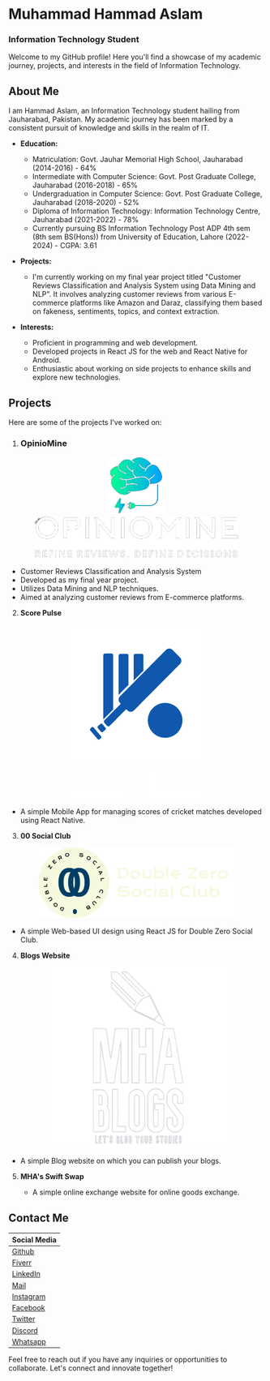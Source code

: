 # Muhammad Hammad Aslam
### Information Technology Student

Welcome to my GitHub profile! Here you'll find a showcase of my academic journey, projects, and interests in the field of Information Technology. 

## About Me

I am Hammad Aslam, an Information Technology student hailing from Jauharabad, Pakistan. My academic journey has been marked by a consistent pursuit of knowledge and skills in the realm of IT.

- **Education:**
  - Matriculation: Govt. Jauhar Memorial High School, Jauharabad (2014-2016) - 64%
  - Intermediate with Computer Science: Govt. Post Graduate College, Jauharabad (2016-2018) - 65%
  - Undergraduation in Computer Science: Govt. Post Graduate College, Jauharabad (2018-2020) - 52%
  - Diploma of Information Technology: Information Technology Centre, Jauharabad (2021-2022) - 78%
  - Currently pursuing BS Information Technology Post ADP 4th sem (8th sem BS(Hons)) from University of Education, Lahore (2022-2024) - CGPA: 3.61

- **Projects:**
  - I'm currently working on my final year project titled "Customer Reviews Classification and Analysis System using Data Mining and NLP". It involves analyzing customer reviews from various E-commerce platforms like Amazon and Daraz, classifying them based on fakeness, sentiments, topics, and context extraction.

- **Interests:**
  - Proficient in programming and web development.
  - Developed projects in React JS for the web and React Native for Android.
  - Enthusiastic about working on side projects to enhance skills and explore new technologies.

## Projects

Here are some of the projects I've worked on:

1. ### **OpinioMine**

<p align="center">
  <img src="https://github.com/hammadaslam1/reviews-classifier/blob/main/frontend/src/assets/logos/logo192.png" alt="Project Image">
  <img src="https://github.com/hammadaslam1/reviews-classifier/blob/main/frontend/src/assets/logos/name_slogan.png" alt="Project Image">
</p>

   - Customer Reviews Classification and Analysis System
   - Developed as my final year project.
   - Utilizes Data Mining and NLP techniques.
   - Aimed at analyzing customer reviews from E-commerce platforms.

2. **Score Pulse**

<p align="center">
  <img src="https://github.com/hammadaslam1/score-pulse/blob/main/src/assets/logos/icon_lite.png" alt="Project Image">
</p>
<p align="center">
  <img src="https://github.com/hammadaslam1/score-pulse/blob/main/src/assets/logos/splash.png" alt="Project Image">
</p>

   - A simple Mobile App for managing scores of cricket matches developed using React Native.

3. **00 Social Club**

<p align="center">
  <img src="https://github.com/hammadaslam1/00-Social-Club-UI/blob/main/src/assets/logos/scLogo02.png" alt="Project Image">
</p>

   - A simple Web-based UI design using React JS for Double Zero Social Club.

4. **Blogs Website**

<p align="center">
  <img src="https://github.com/hammadaslam1/mha-blogs/blob/main/src/assets/blogs.png" alt="Project Image">
</p>

   - A simple Blog website on which you can publish your blogs.

5. **MHA's Swift Swap**

   - A simple online exchange website for online goods exchange.

## Contact Me

| **Social Media** |
|--------------|
| [Github](https://github.com/hammadaslam1)     |
| [Fiverr](https://www.fiverr.com/hammadaslam10)     |
| [LinkedIn](https://www.linkedin.com/in/hammadaslam10)     |
| [Mail](mailto:hammadaslam308@gmail.com)     |
| [Instagram](https://www.instagram.com/hammadaslam10)     |
| [Facebook](https://web.facebook.com/hammadaslam101)     |
| [Twitter](https://twitter.com/hammadaslam_10)     |
| [Discord](https://discordapp.com/users/1061504929681911879)     |
| [Whatsapp](https://wa.me/qr/7R7TGR2TSQAEE1)     |


Feel free to reach out if you have any inquiries or opportunities to collaborate. Let's connect and innovate together!

<!---
hammadaslam1/hammadaslam1 is a ✨ special ✨ repository because its `README.md` (this file) appears on your GitHub profile.
You can click the Preview link to take a look at your changes.
--->
